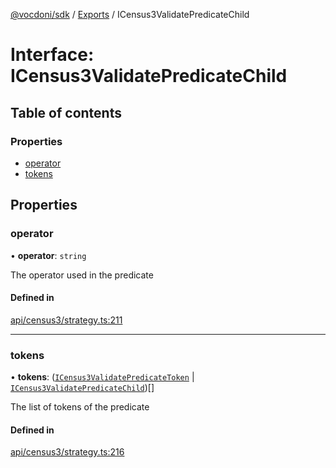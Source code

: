[@vocdoni/sdk](/sdk) / [Exports](../modules) / ICensus3ValidatePredicateChild

# Interface: ICensus3ValidatePredicateChild

## Table of contents

### Properties

- [operator](ICensus3ValidatePredicateChild#operator)
- [tokens](ICensus3ValidatePredicateChild#tokens)

## Properties

### operator

• **operator**: `string`

The operator used in the predicate

#### Defined in

[api/census3/strategy.ts:211](https://github.com/vocdoni/vocdoni-sdk/blob/0a4464c/src/api/census3/strategy.ts#L211)

___

### tokens

• **tokens**: ([`ICensus3ValidatePredicateToken`](ICensus3ValidatePredicateToken.md) \| [`ICensus3ValidatePredicateChild`](ICensus3ValidatePredicateChild))[]

The list of tokens of the predicate

#### Defined in

[api/census3/strategy.ts:216](https://github.com/vocdoni/vocdoni-sdk/blob/0a4464c/src/api/census3/strategy.ts#L216)
